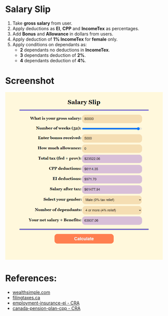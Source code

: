 # Salary Slip

1. Take __gross salary__ from user.
2. Apply deductions as __EI__, __CPP__ and __IncomeTex__ as percentages.
3. Add __Bonus__ and __Allowance__ in dollars from users.
4. Apply deduction of __1% IncomeTex__ for __female__ only.
5. Apply conditions on dependants as:
    - __2__ dependants no deductions in __IncomeTex__.
    - __3__ dependants deduction of __2%__.
    - __4__ dependants deduction of __4%__.

# Screenshot

![Salary Slip Preview](./screenshot.png)

# References:

- [wealthsimple.com](https://www.wealthsimple.com/en-ca/tool/tax-calculator/ontario)
- [filingtaxes.ca](https://filingtaxes.ca/why-are-bonuses-taxed-so-high-in-ontario)
- [employment-insurance-ei - CRA](https://www.canada.ca/en/revenue-agency/services/tax/businesses/topics/payroll/payroll-deductions-contributions/employment-insurance-ei/ei-premium-rates-maximums.html)
- [canada-pension-plan-cpp - CRA](https://www.canada.ca/en/revenue-agency/services/tax/businesses/topics/payroll/payroll-deductions-contributions/canada-pension-plan-cpp/checking-amount-cpp-you-deducted.html)
